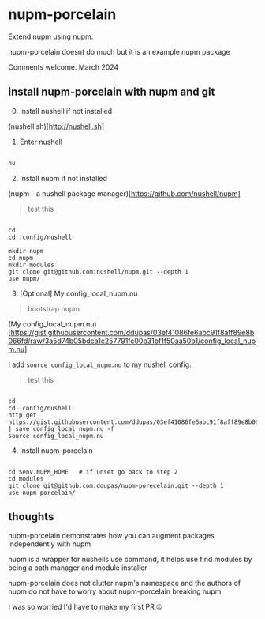 # nupm-porcelain

Extend nupm using nupm.

nupm-porcelain doesnt do much but it is an example nupm package

Comments welcome. March 2024

## install nupm-porcelain with nupm and git

0. Install nushell if not installed

(nushell.sh)[http://nushell.sh]

1. Enter nushell

```sh

nu

```

2. Install nupm if not installed

(nupm - a nushell package manager)[https://github.com/nushell/nupm]

> test this  
```nu

cd
cd .config/nushell

mkdir nupm
cd nupm
mkdir modules
git clone git@github.com:nushell/nupm.git --depth 1
use nupm/

```

3. [Optional] My config_local_nupm.nu

> bootstrap nupm

(My config_local_nupm.nu)[https://gist.githubusercontent.com/ddupas/03ef41086fe6abc91f8aff89e8b066fd/raw/3a5d74b05bdca1c257791fc00b31bf1f50aa50b1/config_local_nupm.nu]

I add `source config_local_nupm.nu` to my nushell config.


> test this

```nu

cd 
cd .config/nushell
http get https://gist.githubusercontent.com/ddupas/03ef41086fe6abc91f8aff89e8b066fd/raw/3a5d74b05bdca1c257791fc00b31bf1f50aa50b1/config_local_nupm.nu
| save config_local_nupm.nu -f
source config_local_nupm.nu

```

4. Install nupm-porcelain


```nu

cd $env.NUPM_HOME   # if unset go back to step 2
cd modules
git clone git@github.com:ddupas/nupm-porecelain.git --depth 1
use nupm-porcelain/

```   

## thoughts

nupm-porcelain demonstrates how you can augment packages independently with nupm 

nupm is a wrapper for nushells use command, 
it helps use find modules by being a path manager and module installer

nupm-porcelain does not clutter nupm's namespace and the authors of nupm do not have
to worry about nupm-porcelain breaking nupm

I was so worried I'd have to make my first PR 🤐
